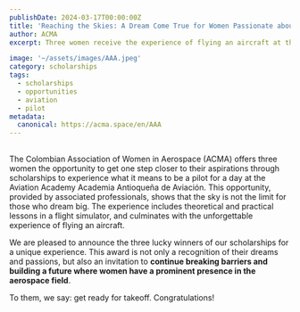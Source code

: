 ```yaml
---
publishDate: 2024-03-17T00:00:00Z
title: 'Reaching the Skies: A Dream Come True for Women Passionate about Aviation'
author: ACMA
excerpt: Three women receive the experience of flying an aircraft at the Aviation Academy Academia Antioqueña de Aviación.

image: '~/assets/images/AAA.jpeg'
category: scholarships 
tags:
  - scholarships
  - opportunities
  - aviation
  - pilot
metadata:
  canonical: https://acma.space/en/AAA
---
```


## 

The Colombian Association of Women in Aerospace (ACMA) offers three women the opportunity to get one step closer to their aspirations through scholarships to experience what it means to be a pilot for a day at the Aviation Academy Academia Antioqueña de Aviación. This opportunity, provided by associated professionals, shows that the sky is not the limit for those who dream big. The experience includes theoretical and practical lessons in a flight simulator, and culminates with the unforgettable experience of flying an aircraft.

We are pleased to announce the three lucky winners of our scholarships for a unique experience. This award is not only a recognition of their dreams and passions, but also an invitation to **continue breaking barriers and building a future where women have a prominent presence in the aerospace field**.

To them, we say: get ready for takeoff. Congratulations!








